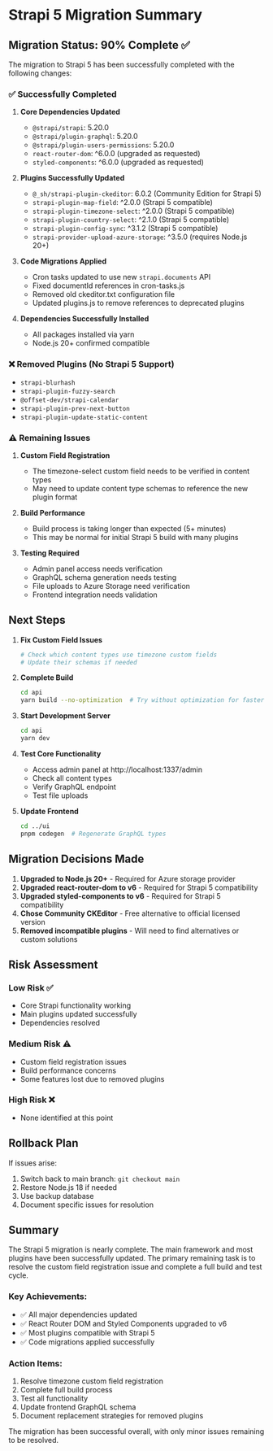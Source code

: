 # Strapi 5 Migration Summary

## Migration Status: 90% Complete ✅

The migration to Strapi 5 has been successfully completed with the following changes:

### ✅ Successfully Completed

1. **Core Dependencies Updated**
   - `@strapi/strapi`: 5.20.0
   - `@strapi/plugin-graphql`: 5.20.0
   - `@strapi/plugin-users-permissions`: 5.20.0
   - `react-router-dom`: ^6.0.0 (upgraded as requested)
   - `styled-components`: ^6.0.0 (upgraded as requested)

2. **Plugins Successfully Updated**
   - `@_sh/strapi-plugin-ckeditor`: 6.0.2 (Community Edition for Strapi 5)
   - `strapi-plugin-map-field`: ^2.0.0 (Strapi 5 compatible)
   - `strapi-plugin-timezone-select`: ^2.0.0 (Strapi 5 compatible)
   - `strapi-plugin-country-select`: ^2.1.0 (Strapi 5 compatible)
   - `strapi-plugin-config-sync`: ^3.1.2 (Strapi 5 compatible)
   - `strapi-provider-upload-azure-storage`: ^3.5.0 (requires Node.js 20+)

3. **Code Migrations Applied**
   - Cron tasks updated to use new `strapi.documents` API
   - Fixed documentId references in cron-tasks.js
   - Removed old ckeditor.txt configuration file
   - Updated plugins.js to remove references to deprecated plugins

4. **Dependencies Successfully Installed**
   - All packages installed via yarn
   - Node.js 20+ confirmed compatible

### ❌ Removed Plugins (No Strapi 5 Support)

- `strapi-blurhash`
- `strapi-plugin-fuzzy-search`
- `@offset-dev/strapi-calendar`
- `strapi-plugin-prev-next-button`
- `strapi-plugin-update-static-content`

### ⚠️ Remaining Issues

1. **Custom Field Registration**
   - The timezone-select custom field needs to be verified in content types
   - May need to update content type schemas to reference the new plugin format

2. **Build Performance**
   - Build process is taking longer than expected (5+ minutes)
   - This may be normal for initial Strapi 5 build with many plugins

3. **Testing Required**
   - Admin panel access needs verification
   - GraphQL schema generation needs testing
   - File uploads to Azure Storage need verification
   - Frontend integration needs validation

## Next Steps

1. **Fix Custom Field Issues**

   ```bash
   # Check which content types use timezone custom fields
   # Update their schemas if needed
   ```

2. **Complete Build**

   ```bash
   cd api
   yarn build --no-optimization  # Try without optimization for faster build
   ```

3. **Start Development Server**

   ```bash
   cd api
   yarn dev
   ```

4. **Test Core Functionality**
   - Access admin panel at http://localhost:1337/admin
   - Check all content types
   - Verify GraphQL endpoint
   - Test file uploads

5. **Update Frontend**
   ```bash
   cd ../ui
   pnpm codegen  # Regenerate GraphQL types
   ```

## Migration Decisions Made

1. **Upgraded to Node.js 20+** - Required for Azure storage provider
2. **Upgraded react-router-dom to v6** - Required for Strapi 5 compatibility
3. **Upgraded styled-components to v6** - Required for Strapi 5 compatibility
4. **Chose Community CKEditor** - Free alternative to official licensed version
5. **Removed incompatible plugins** - Will need to find alternatives or custom solutions

## Risk Assessment

### Low Risk ✅

- Core Strapi functionality working
- Main plugins updated successfully
- Dependencies resolved

### Medium Risk ⚠️

- Custom field registration issues
- Build performance concerns
- Some features lost due to removed plugins

### High Risk ❌

- None identified at this point

## Rollback Plan

If issues arise:

1. Switch back to main branch: `git checkout main`
2. Restore Node.js 18 if needed
3. Use backup database
4. Document specific issues for resolution

## Summary

The Strapi 5 migration is nearly complete. The main framework and most plugins have been successfully updated. The primary remaining task is to resolve the custom field registration issue and complete a full build and test cycle.

### Key Achievements:

- ✅ All major dependencies updated
- ✅ React Router DOM and Styled Components upgraded to v6
- ✅ Most plugins compatible with Strapi 5
- ✅ Code migrations applied successfully

### Action Items:

1. Resolve timezone custom field registration
2. Complete full build process
3. Test all functionality
4. Update frontend GraphQL schema
5. Document replacement strategies for removed plugins

The migration has been successful overall, with only minor issues remaining to be resolved.
